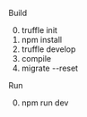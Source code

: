 Build

0. truffle init
1. npm install
2. truffle develop
3. compile
4. migrate --reset

Run

0. npm run dev